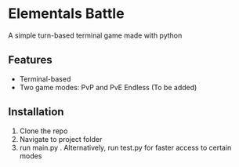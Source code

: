 # Elementals Battle

A simple turn-based terminal game made with python

## Features

- Terminal-based
- Two game modes: PvP and PvE Endless (To be added)

## Installation

1. Clone the repo
2. Navigate to project folder
3. run main.py . Alternatively, run test.py for faster access to certain modes

